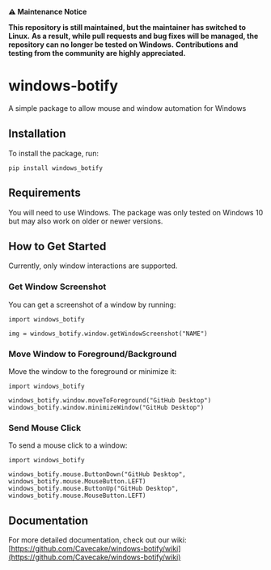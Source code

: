 **⚠️ Maintenance Notice**

**This repository is still maintained, but the maintainer has switched to Linux.**
**As a result, while pull requests and bug fixes will be managed, the repository can no longer be tested on Windows.**
**Contributions and testing from the community are highly appreciated.**

# windows-botify

A simple package to allow mouse and window automation for Windows

## Installation

To install the package, run:

```pip install windows_botify```

## Requirements

You will need to use Windows. The package was only tested on Windows 10 but may also work on older or newer versions.

## How to Get Started

Currently, only window interactions are supported.

### Get Window Screenshot

You can get a screenshot of a window by running:
```
import windows_botify

img = windows_botify.window.getWindowScreenshot("NAME")
```
### Move Window to Foreground/Background

Move the window to the foreground or minimize it:
```
import windows_botify

windows_botify.window.moveToForeground("GitHub Desktop")
windows_botify.window.minimizeWindow("GitHub Desktop")
```
### Send Mouse Click

To send a mouse click to a window:
```
import windows_botify

windows_botify.mouse.ButtonDown("GitHub Desktop", windows_botify.mouse.MouseButton.LEFT)
windows_botify.mouse.ButtonUp("GitHub Desktop", windows_botify.mouse.MouseButton.LEFT)
```
## Documentation

For more detailed documentation, check out our wiki: [https://github.com/Cavecake/windows-botify/wiki](https://github.com/Cavecake/windows-botify/wiki)
